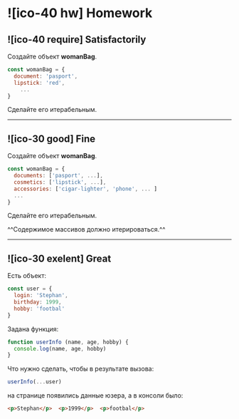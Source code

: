 # ![ico-40 hw] Homework

## ![ico-40 require] Satisfactorily

Создайте объект **womanBag**.

~~~js
const womanBag = {
  document: 'pasport',
  lipstick: 'red',
    ...
}
~~~

Сделайте его итерабельным.

______________________________________________________________

## ![ico-30 good] Fine

Создайте объект **womanBag**.

~~~js
const womanBag = {
  documents: ['pasport', ...],
  cosmetics: ['lipstick', ...],
  accessories: ['cigar-lighter', 'phone', ... ]
  ...
}
~~~

Сделайте его итерабельным.

^^Содержимое массивов должно итерироваться.^^

________________________________________________________________

## ![ico-30 exelent] Great

Есть объект:

~~~js
const user = {
  login: 'Stephan',
  birthday: 1999,
  hobby: 'footbal'
}
~~~

Задана функция:

~~~js
function userInfo (name, age, hobby) {
  console.log(name, age, hobby)
}
~~~

Что нужно сделать, чтобы в результате вызова:

~~~js
userInfo(...user)
~~~

на странице появились данные юзера, а в консоли было:

~~~html
<p>Stephan</p>  <p>1999</p>  <p>footbal</p>
~~~
